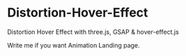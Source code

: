 # Distortion-Hover-Effect
Distortion Hover Effect with three.js, GSAP &amp; hover-effect.js


Write me if you want Animation Landing page.
